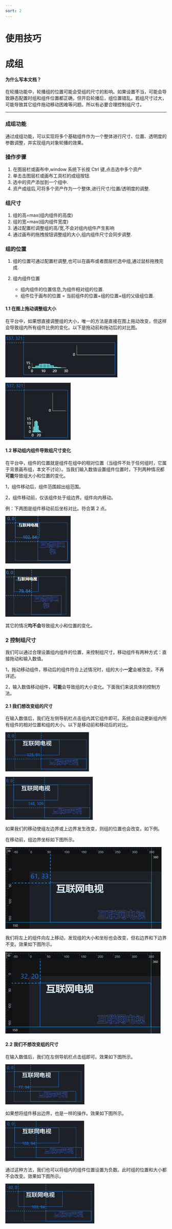 ```yaml
---
sort: 2
---
```


# 使用技巧

# 成组

#### 为什么写本文档？

 在轮播功能中，轮播组的位置可能会受组的尺寸的影响。如果设置不当，可能会导致静态配置时组和组件位置都正确，但开启轮播后，组位置错乱。若组尺寸过大，可能导致其它组件拖动移动困难等问题。所以有必要合理控制组尺寸。

---

### 成组功能

通过成组功能，可以实现将多个基础组件作为一个整体进行尺寸、位置、透明度的参数调整，并实现组内对象轮播的效果。

### 操作步骤

1. 在图层栏或画布中,window 系统下长按 Ctrl 键,点击选中多个资产
2. 单击击图层栏或画布工具栏的成组按钮.
3. 选中的资产添加到一个组中.
4. 资产成组后,可将多个资产作为一个整体,进行尺寸/位置/透明度的调整.

### 组尺寸

1. 组的高=max(组内组件的高度)
2. 组的宽=max(组内组件宽度)
3. 通过配置栏调整组的高/宽,不会对组内组件产生影响
4. 通过画布的拖拽按钮调整组的大小,组内组件尺寸会同步调整.

### 组的位置

1. 组的位置可通过配置栏调整,也可以在画布或者图层栏选中组,通过鼠标拖拽完成.

2. 组内组件位置

   - 组内组件的位置信息,为组件相对组的位置.
   - 组件位于画布的位置 = 当前组件的位置+组的位置+组的父级组位置.

#### 1.1 在图上拖动调整组大小

 在平台中，如果想直接调整组的大小，唯一的方法是直接在图上拖动改变，但这样会导致组内所有组件比例的变化。以下是拖动前和拖动后的对比图。

![10](./images/10.png)

![11](./images/11.png)

#### 1.2 移动组内组件导致组尺寸变化

 在平台中，组件的位置就是组件在组中的相对位置（当组件不处于任何组时，它属于背景画布组，本文不讨论）。当我们输入数值设置组件位置时，下列两种情况都**可能**导致组大小和位置的变化。

 1，组件移动后，组件范围超出组范围。

 2，组件移动前，仅该组件处于组边界。组件向内移动。

 例：下两图是组件移动前后坐标对比。符合第 2 点。

![03](./images/03.png)

![04](./images/04.png)

 其它的情况**均不会**导致组大小和位置的变化。

### 2 控制组尺寸

 我们可以通过合理设置组内组件的位置，来控制组尺寸。移动组件有两种方式：直接拖动和输入数值。

 1，拖动移动组件，移动后的组件符合上述情况时，组的大小**一定**会被改变。不再详述。

 2，输入数值移动组件，**可能**会导致组的大小变化。下面我们来说具体的控制方法。

#### 2.1 我们想改变组的尺寸

 在输入数值后，我们在左侧导航栏点击组内其它组件即可。系统会自动更新组内所有组件的相对位置和组的大小。以下是移动前和移动后的对比。

![06](./images/06.png)

![07](./images/07.png)

 如果我们的移动使组左边界或上边界发生改变，则组的位置也会改变。如下例。

 在移动前，组边界坐标如下图所示。

![08](./images/08.png)

 我们将左上的组件向左上移动，发现组的大小和坐标也会改变，但右边界和下边界不变。效果如下图所示。

![09](./images/09.png)

#### 2.2 我们不想改变组的尺寸

 在输入数值后，我们在左侧导航栏点击组即可。效果如下图所示。

![01](./images/01.png)

 如果想将组件移出边界，也是一样的操作。效果如下图所示。

![02](./images/02.png)

 通过这种方法，我们也可以将组内的组件位置设置为负数。此时组的位置和大小都不会改变。效果如下图所示。

![05](.\images\05.png)